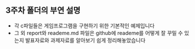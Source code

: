## 3주차 폴더의 부연 설명

- 각 c파일들은 게임프로그램을 구현하기 위한 기본적인 예제입니다
- 그 외 report와 reademe.md 파일은 github에 reademe를 어떻게 잘 꾸밀 수 있는지
   발표자료와 과제자료를 알아보기 쉽게 정리해놓았습니다
